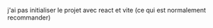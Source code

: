 <!-- les formulaires fait avec tailwin -->


j'ai pas initialiser le projet avec react et vite (ce qui est normalement recommander)